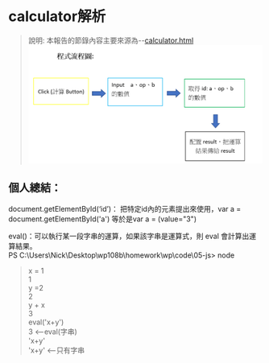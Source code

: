 # calculator解析  
> 說明: 本報告的節錄內容主要來源為--[calculator.html](https://github.com/ccccourse/wp/blob/master/code/05-js/calculator.html)  
![Alt text](calculator流程圖.png)

## 個人總結：

document.getElementById(‘id’)：
把特定id內的元素提出來使用，var a = document.getElementById('a') 等於是var a = (value="3")

eval()：可以執行某一段字串的運算，如果該字串是運算式，則 eval 會計算出運算結果。  
PS C:\Users\Nick\Desktop\wp108b\homework\wp\code\05-js> node  
> x = 1  
1  
>  y =2  
2  
> y + x  
3  
> eval('x+y')  
3         <--eval(字串)  
> 'x+y'  
'x+y'      <--只有字串
